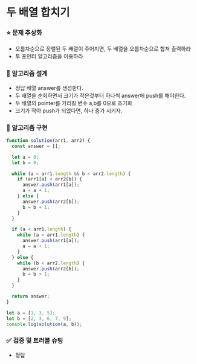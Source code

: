 # 두 배열 합치기

### ⭐ 문제 추상화

- 오름차순으로 정렬된 두 배열이 주어지면, 두 배열을 오름차순으로 합쳐 출력하라
- 투 포인터 알고리즘을 이용하라

### 🔧 알고리즘 설계

- 정답 배열 answer를 생성한다.
- 두 배열을 순회하면서 크기가 작은것부터 하나씩 answer에 push를 해야한다.
- 두 배열의 pointer를 가리킬 변수 a,b를 0으로 초기화
- 크기가 작아 push가 되었다면, 하나 증가 시키자.

### 🔨 알고리즘 구현

```js
function solution(arr1, arr2) {
  const answer = [];

  let a = 0;
  let b = 0;

  while (a < arr1.length && b < arr2.length) {
    if (arr1[a] < arr2[b]) {
      answer.push(arr1[a]);
      a = a + 1;
    } else {
      answer.push(arr2[b]);
      b = b + 1;
    }
  }

  if (a < arr1.length) {
    while (a < arr1.length) {
      answer.push(arr1[a]);
      a = a + 1;
    }
  } else {
    while (b < arr2.length) {
      answer.push(arr2[b]);
      b = b + 1;
    }
  }

  return answer;
}

let a = [1, 3, 5];
let b = [2, 3, 6, 7, 9];
console.log(solution(a, b));
```

### ✅ 검증 및 트러블 슈팅

- 정답
